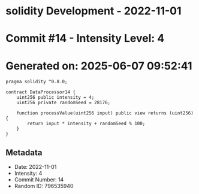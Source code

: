 ﻿# solidity Development - 2022-11-01
# Commit #14 - Intensity Level: 4
# Generated on: 2025-06-07 09:52:41
```solidity
pragma solidity ^0.8.0;

contract DataProcessor14 {
    uint256 public intensity = 4;
    uint256 private randomSeed = 28176;

    function processValue(uint256 input) public view returns (uint256) {
        return input * intensity + randomSeed % 100;
    }
}
```
## Metadata
- Date: 2022-11-01
- Intensity: 4
- Commit Number: 14
- Random ID: 796535940
